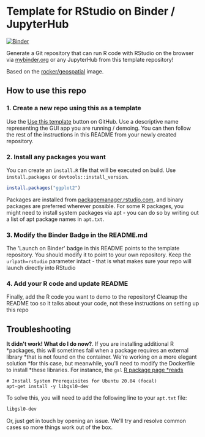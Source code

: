 # Template for RStudio on Binder / JupyterHub

[![Binder](https://mybinder.org/badge_logo.svg)](https://mybinder.org/v2/gh/dipterix/rave-binder/HEAD)

Generate a Git repository that can run R code with RStudio on
the browser via [mybinder.org](https://mybinder.org) or any JupyterHub
from this template repository!

Based on the [rocker/geospatial](https://hub.docker.com/r/rocker/geospatial)
image.

## How to use this repo

### 1. Create a new repo using this as a template

Use the [Use this template](https://docs.github.com/en/repositories/creating-and-managing-repositories/creating-a-repository-from-a-template#creating-a-repository-from-a-template)
button on GitHub. Use a descriptive name representing the
GUI app you are running / demoing. You can then follow the rest of
the instructions in this README from your newly created repository.

### 2. Install any packages you want

You can create an `install.R` file that will be executed on build.
Use `install.packages` or `devtools::install_version`.

```R
install.packages("ggplot2")
```

Packages are installed from [packagemanager.rstudio.com](https://packagemanager.rstudio.com/client/#/),
and binary packages are preferred wherever possible. For some R packages,
you might need to install system packages via apt - you can do so by writing
out a list of apt package names in `apt.txt`.

### 3. Modify the Binder Badge in the README.md

The 'Launch on Binder' badge in this README points to the template repository.
You should modify it to point to your own repository. Keep the `urlpath=rstudio`
parameter intact - that is what makes sure your repo will launch directly into
RStudio

### 4. Add your R code and update README

Finally, add the R code you want to demo to the repository! Cleanup the README
too so it talks about your code, not these instructions on setting up this repo

## Troubleshooting

**It didn't work! What do I do now?**.  If you are installing additional R
*packages, this will sometimes fail when a package requires an external library
*that is not found on the container.  We're working on a more elegant solution
*for this case, but meanwhile, you'll need to modify the Dockerfile to install
*these libraries.  For instance, the `gsl` [R package page
*reads](https://packagemanager.rstudio.com/client/#/repos/1/packages/gsl)

```shell
# Install System Prerequisites for Ubuntu 20.04 (focal)
apt-get install -y libgsl0-dev
```

To solve this, you will need to add the following line to your `apt.txt` file:

```txt
libgsl0-dev
```

Or, just get in touch by opening an issue. We'll try and resolve common cases so
more things work out of the box.
